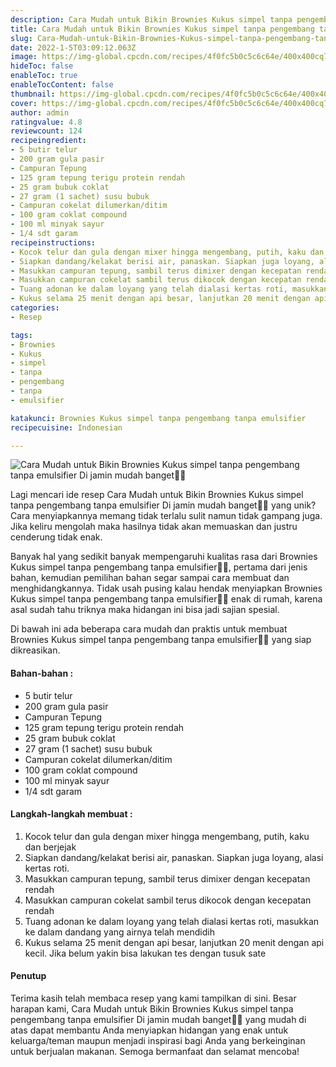 ```yaml
---
description: Cara Mudah untuk Bikin Brownies Kukus simpel tanpa pengembang tanpa emulsifier Di jamin mudah banget"
title: Cara Mudah untuk Bikin Brownies Kukus simpel tanpa pengembang tanpa emulsifier Di jamin mudah banget
slug: Cara-Mudah-untuk-Bikin-Brownies-Kukus-simpel-tanpa-pengembang-tanpa-emulsifier-Di-jamin-mudah-banget
date: 2022-1-5T03:09:12.063Z
image: https://img-global.cpcdn.com/recipes/4f0fc5b0c5c6c64e/400x400cq70/photo.jpg
hideToc: false
enableToc: true
enableTocContent: false
thumbnail: https://img-global.cpcdn.com/recipes/4f0fc5b0c5c6c64e/400x400cq70/photo.jpg
cover: https://img-global.cpcdn.com/recipes/4f0fc5b0c5c6c64e/400x400cq70/photo.jpg
author: admin
ratingvalue: 4.8
reviewcount: 124
recipeingredient:
- 5 butir telur
- 200 gram gula pasir
- Campuran Tepung
- 125 gram tepung terigu protein rendah
- 25 gram bubuk coklat
- 27 gram (1 sachet) susu bubuk
- Campuran cokelat dilumerkan/ditim
- 100 gram coklat compound
- 100 ml minyak sayur
- 1/4 sdt garam
recipeinstructions:
- Kocok telur dan gula dengan mixer hingga mengembang, putih, kaku dan berjejak
- Siapkan dandang/kelakat berisi air, panaskan. Siapkan juga loyang, alasi kertas roti.
- Masukkan campuran tepung, sambil terus dimixer dengan kecepatan rendah
- Masukkan campuran cokelat sambil terus dikocok dengan kecepatan rendah
- Tuang adonan ke dalam loyang yang telah dialasi kertas roti, masukkan ke dalam dandang yang airnya telah mendidih
- Kukus selama 25 menit dengan api besar, lanjutkan 20 menit dengan api kecil. Jika belum yakin bisa lakukan tes dengan tusuk sate
categories:
- Resep

tags:
- Brownies
- Kukus
- simpel
- tanpa
- pengembang
- tanpa
- emulsifier

katakunci: Brownies Kukus simpel tanpa pengembang tanpa emulsifier
recipecuisine: Indonesian

---
```


![Cara Mudah untuk Bikin Brownies Kukus simpel tanpa pengembang tanpa emulsifier Di jamin mudah banget👩‍🍳](https://img-global.cpcdn.com/recipes/4f0fc5b0c5c6c64e/400x400cq70/photo.jpg)

Lagi mencari ide resep Cara Mudah untuk Bikin Brownies Kukus simpel tanpa pengembang tanpa emulsifier Di jamin mudah banget👩‍🍳 yang unik? Cara menyiapkannya memang tidak terlalu sulit namun tidak gampang juga. Jika keliru mengolah maka hasilnya tidak akan memuaskan dan justru cenderung tidak enak.

Banyak hal yang sedikit banyak mempengaruhi kualitas rasa dari Brownies Kukus simpel tanpa pengembang tanpa emulsifier👩‍🍳, pertama dari jenis bahan, kemudian pemilihan bahan segar sampai cara membuat dan menghidangkannya. Tidak usah pusing kalau hendak menyiapkan Brownies Kukus simpel tanpa pengembang tanpa emulsifier👩‍🍳 enak di rumah, karena asal sudah tahu triknya maka hidangan ini bisa jadi sajian spesial.

Di bawah ini ada beberapa cara mudah dan praktis untuk membuat Brownies Kukus simpel tanpa pengembang tanpa emulsifier👩‍🍳 yang siap dikreasikan.

<!--inarticleads1-->

#### Bahan-bahan :

- 5 butir telur
- 200 gram gula pasir
- Campuran Tepung
- 125 gram tepung terigu protein rendah
- 25 gram bubuk coklat
- 27 gram (1 sachet) susu bubuk
- Campuran cokelat dilumerkan/ditim
- 100 gram coklat compound
- 100 ml minyak sayur
- 1/4 sdt garam

<!--inarticleads2-->

#### Langkah-langkah membuat :

1. Kocok telur dan gula dengan mixer hingga mengembang, putih, kaku dan berjejak
1. Siapkan dandang/kelakat berisi air, panaskan. Siapkan juga loyang, alasi kertas roti.
1. Masukkan campuran tepung, sambil terus dimixer dengan kecepatan rendah
1. Masukkan campuran cokelat sambil terus dikocok dengan kecepatan rendah
1. Tuang adonan ke dalam loyang yang telah dialasi kertas roti, masukkan ke dalam dandang yang airnya telah mendidih
1. Kukus selama 25 menit dengan api besar, lanjutkan 20 menit dengan api kecil. Jika belum yakin bisa lakukan tes dengan tusuk sate

#### Penutup

Terima kasih telah membaca resep yang kami tampilkan di sini. Besar harapan kami, Cara Mudah untuk Bikin Brownies Kukus simpel tanpa pengembang tanpa emulsifier Di jamin mudah banget👩‍🍳 yang mudah di atas dapat membantu Anda menyiapkan hidangan yang enak untuk keluarga/teman maupun menjadi inspirasi bagi Anda yang berkeinginan untuk berjualan makanan. Semoga bermanfaat dan selamat mencoba!